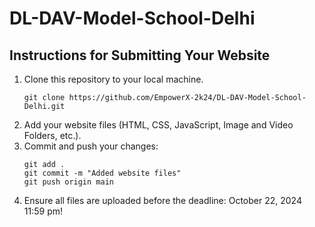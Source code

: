 # DL-DAV-Model-School-Delhi
## Instructions for Submitting Your Website
1. Clone this repository to your local machine.
   ```
   git clone https://github.com/EmpowerX-2k24/DL-DAV-Model-School-Delhi.git
   ```
2. Add your website files (HTML, CSS, JavaScript, Image and Video Folders, etc.).
3. Commit and push your changes:
   ```
   git add .
   git commit -m "Added website files"
   git push origin main
   ```
4. Ensure all files are uploaded before the deadline: October 22, 2024 11:59 pm!
